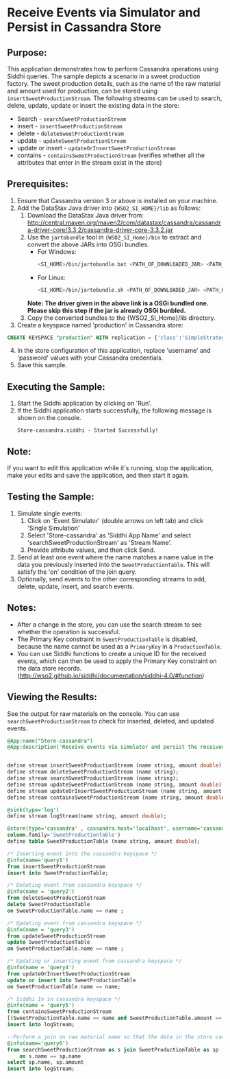 # Receive Events via Simulator and Persist in Cassandra Store

## Purpose:
This application demonstrates how to perform Cassandra operations using Siddhi queries. The sample depicts a scenario in a sweet production factory. The sweet production details, such as the name of the raw material and amount used for production, can be stored using `insertSweetProductionStream`. The following streams can be used to search, delete, update, update or insert the existing data in the store:

* Search - `searchSweetProductionStream`
* insert - `insertSweetProductionStream`
* delete - `deleteSweetProductionStream`
* update - `updateSweetProductionStream`
* update or insert - `updateOrInsertSweetProductionStream`
* contains - `containsSweetProductionStream` (verifies whether all the attributes that enter in the stream exist in the store)

## Prerequisites:
1. Ensure that Cassandra version 3 or above is installed on your machine.
2. Add the DataStax Java driver into `{WSO2_SI_HOME}/lib` as follows:
    1. Download the DataStax Java driver from: http://central.maven.org/maven2/com/datastax/cassandra/cassandra-driver-core/3.3.2/cassandra-driver-core-3.3.2.jar
    2. Use the `jartobundle` tool in `{WSO2_SI_Home}/bin` to extract and convert the above JARs into OSGi bundles.
        - For Windows:
            ```bash
            <SI_HOME>/bin/jartobundle.bat <PATH_OF_DOWNLOADED_JAR> <PATH_OF_CONVERTED_JAR>
            ```
        - For Linux:
            ```bash
            <SI_HOME>/bin/jartobundle.sh <PATH_OF_DOWNLOADED_JAR> <PATH_OF_CONVERTED_JAR>
            ```
        **Note: The driver given in the above link is a OSGi bundled one. Please skip this step if the jar is already OSGi bunbled.**
    3. Copy the converted bundles to the {WSO2_SI_Home}/lib directory.
3. Create a keyspace named 'production' in Cassandra store:
```sql
CREATE KEYSPACE "production" WITH replication = {'class':'SimpleStrategy', 'replication_factor':1};
```
4. In the store configuration of this application, replace 'username' and 'password' values with your Cassandra credentials.
5. Save this sample.

## Executing the Sample:
1. Start the Siddhi application by clicking on 'Run'.
2. If the Siddhi application starts successfully, the following message is shown on the console.
    ```
    Store-cassandra.siddhi - Started Successfully!
    ```

## Note:
If you want to edit this application while it's running, stop the application, make your edits and save the application, and then start it again.

## Testing the Sample:
1. Simulate single events:
    1. Click on 'Event Simulator' (double arrows on left tab) and click 'Single Simulation'
    2. Select 'Store-cassandra' as 'Siddhi App Name' and select 'searchSweetProductionStream' as 'Stream Name'.
    3. Provide attribute values, and then click Send.
2. Send at least one event where the name matches a name value in the data you previously inserted into the `SweetProductionTable`. This will satisfy the 'on' condition of the join query.
3. Optionally, send events to the other corresponding streams to add, delete, update, insert, and search events.

## Notes:
* After a change in the store, you can use the search stream to see whether the operation is successful.
* The Primary Key constraint in `SweetProductionTable` is disabled, because the name cannot be used as a `PrimaryKey` in a `ProductionTable`.
* You can use Siddhi functions to create a unique ID for the received events, which can then be used to apply the Primary Key constraint on the data store records. (http://wso2.github.io/siddhi/documentation/siddhi-4.0/#function)

## Viewing the Results:
See the output for raw materials on the console. You can use `searchSweetProductionStream` to check for inserted, deleted, and updated events.

```sql
@App:name("Store-cassandra")
@App:description('Receive events via simulator and persist the received data in the store.')


define stream insertSweetProductionStream (name string, amount double);
define stream deleteSweetProductionStream (name string);
define stream searchSweetProductionStream (name string);
define stream updateSweetProductionStream (name string, amount double);
define stream updateOrInsertSweetProductionStream (name string, amount double);
define stream containsSweetProductionStream (name string, amount double);

@sink(type='log')
define stream logStream(name string, amount double);

@store(type='cassandra' , cassandra.host='localhost', username='cassandra', password='cassandra',keyspace='production',
column.family='SweetProductionTable')
define table SweetProductionTable (name string, amount double);

/* Inserting event into the cassandra keyspace */
@info(name='query1')
from insertSweetProductionStream
insert into SweetProductionTable;

/* Deleting event from cassandra keyspace */
@info(name = 'query2')
from deleteSweetProductionStream
delete SweetProductionTable
on SweetProductionTable.name == name ;

/* Updating event from cassandra keyspace */
@info(name = 'query3')
from updateSweetProductionStream
update SweetProductionTable
on SweetProductionTable.name == name ;

/* Updating or inserting event from cassandra keyspace */
@info(name = 'query4')
from updateOrInsertSweetProductionStream
update or insert into SweetProductionTable
on SweetProductionTable.name == name;

/* Siddhi In in cassandra keyspace */
@info(name = 'query5')
from containsSweetProductionStream
[(SweetProductionTable.name == name and SweetProductionTable.amount == amount) in SweetProductionTable]
insert into logStream;

--Perform a join on raw material name so that the data in the store can be viewed
@info(name='query6')
from searchSweetProductionStream as s join SweetProductionTable as sp
    on s.name == sp.name
select sp.name, sp.amount
insert into logStream;
```